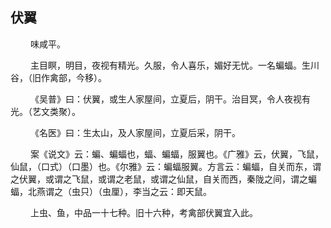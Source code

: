 ## 伏翼
<p>&emsp;&emsp;
味咸平。
</p>
<p>&emsp;&emsp;
主目瞑，明目，夜视有精光。久服，令人喜乐，媚好无忧。一名蝙蝠。生川谷，（旧作禽部，今移）。
</p>
<p>&emsp;&emsp;
《吴普》曰：伏翼，或生人家屋间，立夏后，阴干。治目冥，令人夜视有光。（艺文类聚）。
</p>
<p>&emsp;&emsp;
《名医》曰：生太山，及人家屋间，立夏后采，阴干。
</p>
<p>&emsp;&emsp;
案《说文》云：蝙、蝙蝠也，蝠、蝙蝠，服翼也。《广雅》云，伏翼，飞鼠，仙鼠，（口式）（口墨）也。《尔雅》云：蝙蝠服翼。方言云：蝙蝠，自关而东，谓之伏翼，或谓之飞鼠，或谓之老鼠，或谓之仙鼠，自关而西，秦陇之间，谓之蝙蝠，北燕谓之（虫只）（虫厘），李当之云：即天鼠。
</p>
<p>&emsp;&emsp;
上虫、鱼，中品一十七种。旧十六种，考禽部伏翼宜入此。
</p>
